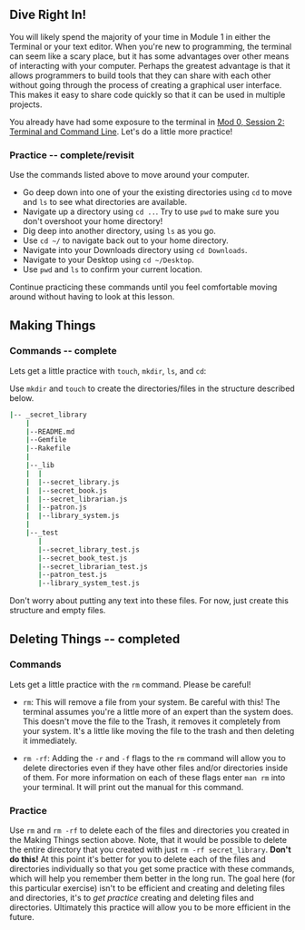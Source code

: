 ## Dive Right In!

You will likely spend the majority of your time in Module 1 in either the Terminal or your text editor. When you're new to programming, the terminal can seem like a scary place, but it has some advantages over other means of interacting with your computer. Perhaps the greatest advantage is that it allows programmers to build tools that they can share with each other without going through the process of creating a graphical user interface. This makes it easy to share code quickly so that it can be used in multiple projects.

You already have had some exposure to the terminal in [Mod 0, Session 2: Terminal and Command Line](http://mod0.turing.io/session2/#terminal-and-command-line). Let's do a little more practice!

### Practice -- **complete/revisit** 

Use the commands listed above to move around your computer.

* Go deep down into one of your the existing directories using `cd` to move and `ls` to see what directories are available.
* Navigate up a directory using `cd ..`. Try to use `pwd` to make sure you don't overshoot your home directory!
* Dig deep into another directory, using `ls` as you go.
* Use `cd ~/` to navigate back out to your home directory.
* Navigate into your Downloads directory using `cd Downloads`.
* Navigate to your Desktop using `cd ~/Desktop`.
* Use `pwd` and `ls` to confirm your current location.

Continue practicing these commands until you feel comfortable moving around without having to look at this lesson.

## Making Things

### Commands --  **complete**

Lets get a little practice with `touch`, `mkdir`, `ls`, and `cd`:

Use `mkdir` and `touch` to create the directories/files in the structure described below.

```sh
|-- _secret_library
    |
    |--README.md
    |--Gemfile
    |--Rakefile
    |
    |--_lib
    |  |
    |  |--secret_library.js
    |  |--secret_book.js
    |  |--secret_librarian.js
    |  |--patron.js
    |  |--library_system.js
    |
    |--_test
       |
       |--secret_library_test.js
       |--secret_book_test.js
       |--secret_librarian_test.js
       |--patron_test.js
       |--library_system_test.js
```     

Don't worry about putting any text into these files. For now, just create this structure and empty files.

## Deleting Things -- **completed**

### Commands

Lets get a little practice with the `rm` command. Please be careful!

* `rm`: This will remove a file from your system. Be careful with this! The terminal assumes you're a little more of an expert than the system does. This doesn't move the file to the Trash, it removes it completely from your system. It's a little like moving the file to the trash and then deleting it immediately.

* `rm -rf`: Adding the `-r` and `-f` flags to the `rm` command will allow you to delete directories even if they have other files and/or directories inside of them. For more information on each of these flags enter `man rm` into your terminal. It will print out the manual for this command.

### Practice

Use `rm` and `rm -rf` to delete each of the files and directories you created in the Making Things section above. Note, that it would be possible to delete the entire directory that you created with just `rm -rf secret_library`. **Don't do this!** At this point it's better for you to delete each of the files and directories individually so that you get some practice with these commands, which will help you remember them better in the long run. The goal here (for this particular exercise) isn't to be efficient and creating and deleting files and directories, it's to *get practice* creating and deleting files and directories. Ultimately this practice will allow you to be more efficient in the future.
